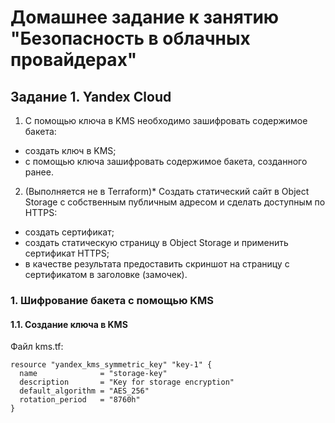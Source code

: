 # Домашнее задание к занятию "Безопасность в облачных провайдерах"

## Задание 1. Yandex Cloud
1) С помощью ключа в KMS необходимо зашифровать содержимое бакета:  
 - создать ключ в KMS;    
 - с помощью ключа зашифровать содержимое бакета, созданного ранее.
2) (Выполняется не в Terraform)* Создать статический сайт в Object Storage c собственным публичным адресом и сделать доступным по HTTPS:    
 - создать сертификат;    
 - создать статическую страницу в Object Storage и применить сертификат HTTPS;    
 - в качестве результата предоставить скриншот на страницу с сертификатом в заголовке (замочек).    

### 1. Шифрование бакета с помощью KMS

#### 1.1. Создание ключа в KMS

Файл kms.tf:
```hcl
resource "yandex_kms_symmetric_key" "key-1" {
  name              = "storage-key"
  description       = "Key for storage encryption"
  default_algorithm = "AES_256"
  rotation_period   = "8760h"
}
